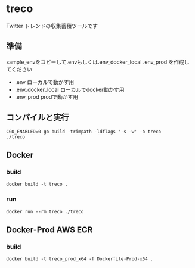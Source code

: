 # treco

Twitter トレンドの収集蓄積ツールです

## 準備

sample_envをコピーして.envもしくは.env_docker_local .env_prod を作成してください

- .env ローカルで動かす用
- .env_docker_local ローカルでdocker動かす用
- .env_prod prodで動かす用

## コンパイルと実行

```
CGO_ENABLED=0 go build -trimpath -ldflags '-s -w' -o treco
./treco
```

## Docker 

### build

```
docker build -t treco .
```

### run

```
docker run --rm treco ./treco
```

## Docker-Prod AWS ECR

### build

```
docker build -t treco_prod_x64 -f Dockerfile-Prod-x64 .
```
